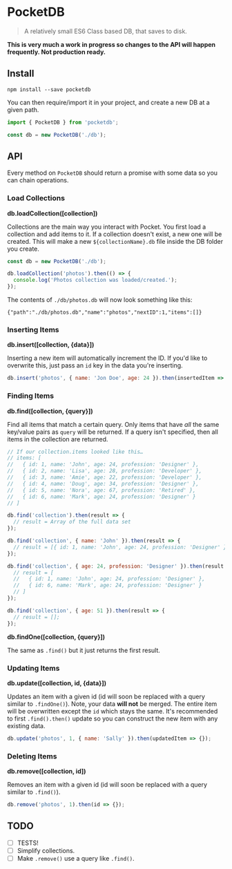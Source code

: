# PocketDB

> A relatively small ES6 Class based DB, that saves to disk.

**This is very much a work in progress so changes to the API will happen frequently. Not production ready.**

## Install

```
npm install --save pocketdb
```

You can then require/import it in your project, and create a new DB at a given path.

```js
import { PocketDB } from 'pocketdb';

const db = new PocketDB('./db');
```

## API

Every method on `PocketDB` should return a promise with some data so you can chain operations.

### Load Collections

**db.loadCollection([collection])**

Collections are the main way you interact with Pocket. You first load a collection and add items to it. If a collection doesn't exist, a new one will be created. This will make a new `${collectionName}.db` file inside the DB folder you create.

```js
const db = new PocketDB('./db');

db.loadCollection('photos').then(() => {
  console.log('Photos collection was loaded/created.');
});
```

The contents of `./db/photos.db` will now look something like this:

```
{"path":"./db/photos.db","name":"photos","nextID":1,"items":[]}
```

### Inserting Items

**db.insert([collection, {data}])**

Inserting a new item will automatically increment the ID. If you'd like to overwrite this, just pass an `id` key in the data you're inserting.

```js
db.insert('photos', { name: 'Jon Doe', age: 24 }).then(insertedItem => {});
```

### Finding Items

**db.find([collection, {query}])**

Find all items that match a certain query. Only items that have _all_ the same key/value pairs as `query` will be returned. If a query isn't specified, then all items in the collection are returned.

```js
// If our collection.items looked like this…
// items: [
//   { id: 1, name: 'John', age: 24, profession: 'Designer' },
//   { id: 2, name: 'Lisa', age: 28, profession: 'Developer' },
//   { id: 3, name: 'Amie', age: 22, profession: 'Developer' },
//   { id: 4, name: 'Doug', age: 34, profession: 'Designer' },
//   { id: 5, name: 'Nora', age: 67, profession: 'Retired' },
//   { id: 6, name: 'Mark', age: 24, profession: 'Designer' }
// ]

db.find('collection').then(result => {
  // result = Array of the full data set
});

db.find('collection', { name: 'John' }).then(result => {
  // result = [{ id: 1, name: 'John', age: 24, profession: 'Designer' }]
});

db.find('collection', { age: 24, profession: 'Designer' }).then(result => {
  // result = [
  //   { id: 1, name: 'John', age: 24, profession: 'Designer' },
  //   { id: 6, name: 'Mark', age: 24, profession: 'Designer' }
  // ]
});

db.find('collection', { age: 51 }).then(result => {
  // result = [];
});
```

**db.findOne([collection, {query}])**

The same as `.find()` but it just returns the first result.

### Updating Items

**db.update([collection, id, {data}])**

Updates an item with a given id (id will soon be replaced with a query similar to `.findOne()`). Note, your data **will not** be merged. The entire item will be overwritten except the `id` which stays the same. It's recommended to first `.find().then()` update so you can construct the new item with any existing data.

```js
db.update('photos', 1, { name: 'Sally' }).then(updatedItem => {});
```

### Deleting Items

**db.remove([collection, id])**

Removes an item with a given id (id will soon be replaced with a query similar to `.find()`).

```js
db.remove('photos', 1).then(id => {});
```

## TODO

- [ ] TESTS!
- [ ] Simplify collections.
- [ ] Make `.remove()` use a query like `.find()`.
